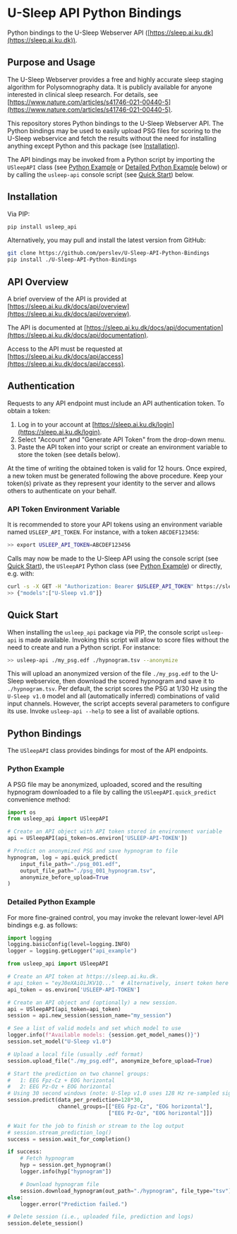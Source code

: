 # U-Sleep API Python Bindings
Python bindings to the U-Sleep Webserver API ([https://sleep.ai.ku.dk](https://sleep.ai.ku.dk)).


## Purpose and Usage
The U-Sleep Webserver provides a free and highly accurate sleep staging algorithm for Polysomnography data. It is publicly available for anyone interested in clinical sleep research. For details, see [https://www.nature.com/articles/s41746-021-00440-5](https://www.nature.com/articles/s41746-021-00440-5).

This repository stores Python bindings to the U-Sleep Webserver API. The Python bindings may be used to easily upload PSG files for scoring to the U-Sleep webservice and fetch the results without the need for installing anything except Python and this package (see [Installation](##installation)).

The API bindings may be invoked from a Python script by importing the `USleepAPI` class (see [Python Example](###python-example) or [Detailed Python Example](###detailed-python-example) below) or by calling the `usleep-api` console script (see [Quick Start](##quick_start)) below.

## Installation
Via PIP:

```bash
pip install usleep_api
```

Alternatively, you may pull and install the latest version from GitHub:

```bash
git clone https://github.com/perslev/U-Sleep-API-Python-Bindings
pip install ./U-Sleep-API-Python-Bindings
```

## API Overview

A brief overview of the API is provided at [https://sleep.ai.ku.dk/docs/api/overview](https://sleep.ai.ku.dk/docs/api/overview).

The API is documented at [https://sleep.ai.ku.dk/docs/api/documentation](https://sleep.ai.ku.dk/docs/api/documentation).

Access to the API must be requested at [https://sleep.ai.ku.dk/docs/api/access](https://sleep.ai.ku.dk/docs/api/access).

## Authentication
Requests to any API endpoint must include an API authentication token. To obtain a token:

1. Log in to your account at [https://sleep.ai.ku.dk/login](https://sleep.ai.ku.dk/login).
2. Select "Account" and "Generate API Token" from the drop-down menu.
3. Paste the API token into your script or create an environment variable to store the token (see details below).

At the time of writing the obtained token is valid for 12 hours. Once expired, a new token must be generated following the above procedure. Keep your token(s) private as they represent your identity to the server and allows others to authenticate on your behalf.

### API Token Environment Variable
It is recommended to store your API tokens using an environment variable named `USLEEP_API_TOKEN`. For instance, with a token `ABCDEF123456`:

```bash
>> export USLEEP_API_TOKEN=ABCDEF123456
```

Calls may now be made to the U-Sleep API using the console script (see [Quick Start](###quick-start)), the `USleepAPI` Python class (see [Python Example](###python-example)) or directly, e.g. with:

```bash
curl -s -X GET -H "Authorization: Bearer $USLEEP_API_TOKEN" https://sleep.ai.ku.dk/api/v1/info/model_names
>> {"models":["U-Sleep v1.0"]}
```

## Quick Start

When installing the `usleep_api` package via PIP, the console script `usleep-api` is made available. Invoking this script will allow to score files without the need to create and run a Python script. For instance:

```bash
>> usleep-api ./my_psg.edf ./hypnogram.tsv --anonymize
```

This will upload an anonymized version of the file `./my_psg.edf` to the U-Sleep webservice, then download the scored hypnogram and save it to `./hypnogram.tsv`. Per default, the script scores the PSG at 1/30 Hz using the `U-Sleep v1.0` model and all (automatically inferred) combinations of valid input channels. However, the script accepts several parameters to configure its use. Invoke `usleep-api --help` to see a list of available options.

## Python Bindings

The `USleepAPI` class provides bindings for most of the API endpoints.

### Python Example
A PSG file may be anonymized, uploaded, scored and the resulting hypnogram downloaded to a file by calling the 
`USleepAPI.quick_predict` convenience method:

```python
import os
from usleep_api import USleepAPI

# Create an API object with API token stored in environment variable 
api = USleepAPI(api_token=os.environ['USLEEP-API-TOKEN'])

# Predict on anonymized PSG and save hypnogram to file
hypnogram, log = api.quick_predict(
    input_file_path="./psg_001.edf",
    output_file_path="./psg_001_hypnogram.tsv",
    anonymize_before_upload=True
)
```

### Detailed Python Example
For more fine-grained control, you may invoke the relevant lower-level API bindings e.g. as follows:

```python
import logging
logging.basicConfig(level=logging.INFO)
logger = logging.getLogger("api_example")

from usleep_api import USleepAPI

# Create an API token at https://sleep.ai.ku.dk.
# api_token = "eyJ0eXAiOiJKV1Q..."  # Alternatively, insert token here
api_token = os.environ['USLEEP-API-TOKEN']

# Create an API object and (optionally) a new session.
api = USleepAPI(api_token=api_token)
session = api.new_session(session_name="my_session")

# See a list of valid models and set which model to use
logger.info(f"Available models: {session.get_model_names()}")
session.set_model("U-Sleep v1.0")

# Upload a local file (usually .edf format)
session.upload_file("./my_psg.edf", anonymize_before_upload=True)

# Start the prediction on two channel groups:
#   1: EEG Fpz-Cz + EOG horizontal
#   2: EEG Pz-Oz + EOG horizontal
# Using 30 second windows (note: U-Slep v1.0 uses 128 Hz re-sampled signals)
session.predict(data_per_prediction=128*30,
                channel_groups=[["EEG Fpz-Cz", "EOG horizontal"],
                                ["EEG Pz-Oz", "EOG horizontal"]])

# Wait for the job to finish or stream to the log output
# session.stream_prediction_log()
success = session.wait_for_completion()

if success:
    # Fetch hypnogram
    hyp = session.get_hypnogram()
    logger.info(hyp["hypnogram"])

    # Download hypnogram file
    session.download_hypnogram(out_path="./hypnogram", file_type="tsv")
else:
    logger.error("Prediction failed.")

# Delete session (i.e., uploaded file, prediction and logs)
session.delete_session()
```
